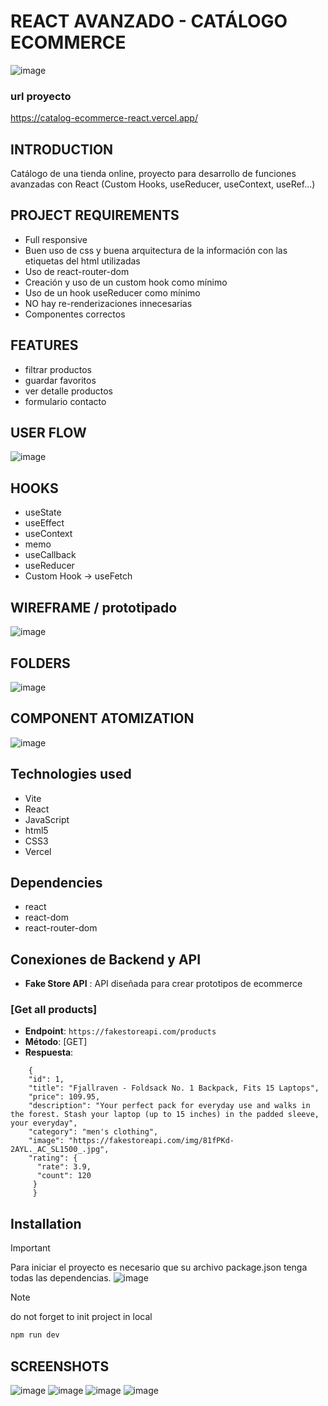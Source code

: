 # REACT AVANZADO - CATÁLOGO ECOMMERCE

![image](https://github.com/user-attachments/assets/d89cb5fe-297f-4bb7-86bc-4dc722fa03e0)
### url proyecto
https://catalog-ecommerce-react.vercel.app/

## INTRODUCTION
Catálogo de una tienda online, proyecto para desarrollo de funciones avanzadas con React (Custom Hooks, useReducer, useContext, useRef...)

## PROJECT REQUIREMENTS
- Full responsive
- Buen uso de css y buena arquitectura de la información con las etiquetas del html utilizadas
- Uso de react-router-dom
- Creación y uso de un custom hook como mínimo
- Uso de un hook useReducer como mínimo
- NO hay re-renderizaciones innecesarias
- Componentes correctos

## FEATURES
- filtrar productos
- guardar favoritos
- ver detalle productos
- formulario contacto

## USER FLOW
![image](https://github.com/user-attachments/assets/2a4e7f10-3665-4258-b6a5-101fb757c71b)

## HOOKS
- useState
- useEffect
- useContext
- memo
- useCallback
- useReducer
- Custom Hook -> useFetch

## WIREFRAME / prototipado
![image](https://github.com/user-attachments/assets/279c6eb8-675f-44f1-bdc7-729ad4f70828)

## FOLDERS
![image](https://github.com/user-attachments/assets/5fc78796-cc67-4818-bbbd-9f0de6e39106)



## COMPONENT ATOMIZATION
![image](https://github.com/user-attachments/assets/62382043-ac87-4df8-b71b-3f418a769bfa)


## Technologies used
- Vite
- React
- JavaScript
- html5
- CSS3
- Vercel


## Dependencies
- react
- react-dom
- react-router-dom

## Conexiones de Backend y API
   - **Fake Store API** : API diseñada para crear prototipos de ecommerce
   
### [Get all products]
   - **Endpoint**: `https://fakestoreapi.com/products`
   - **Método**: [GET]
   - **Respuesta**:
```
    {
    "id": 1,
    "title": "Fjallraven - Foldsack No. 1 Backpack, Fits 15 Laptops",
    "price": 109.95,
    "description": "Your perfect pack for everyday use and walks in the forest. Stash your laptop (up to 15 inches) in the padded sleeve, your everyday",
    "category": "men's clothing",
    "image": "https://fakestoreapi.com/img/81fPKd-2AYL._AC_SL1500_.jpg",
    "rating": {
      "rate": 3.9,
      "count": 120
     }
     }
```

  

## Installation
>[!IMPORTANT]
>Para iniciar el proyecto es necesario que su archivo package.json tenga todas las dependencias.
![image](https://github.com/user-attachments/assets/3c0d471e-1060-46d8-a78a-08253c4362cf)




>[!NOTE]
> do not forget to init project in local
>```js
>npm run dev
>```



## SCREENSHOTS
![image](https://github.com/user-attachments/assets/e47aef32-5dfc-48f7-8e7f-28372f516ad9)
![image](https://github.com/user-attachments/assets/0230fbc1-dfe4-4043-810e-30ff406a2784)
![image](https://github.com/user-attachments/assets/c47b465b-5a62-404e-bef1-ea0af92a1746)
![image](https://github.com/user-attachments/assets/058c2fdc-d213-455b-a0ef-7a4632328a0b)



